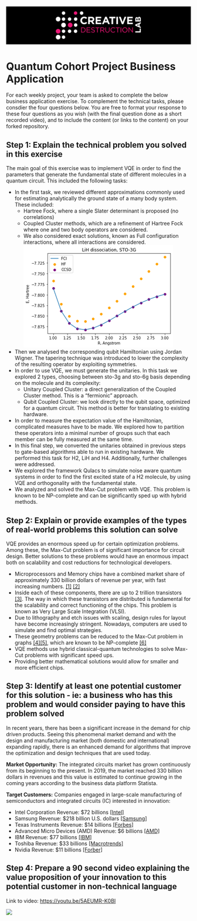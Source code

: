![CDL 2020 Cohort Project](../figures/CDL_logo.jpg)
# Quantum Cohort Project Business Application

For each weekly project, your team is asked to complete the below business application exercise.
To complement the technical tasks, please consdier the four questions below.
You are free to format your response to these four questions as you wish (with the final question done as a short recorded video), and to include
the content (or links to the content) on your forked repository.

## Step 1: Explain the technical problem you solved in this exercise

The main goal of this exercise was to implement VQE in order to find the parameters that generate the fundamental state of different molecules in a quantum circuit. This included the following tasks:

- In the first task, we reviewed different approximations commonly used for estimating analytically the ground state of a many body system. These included:
    - Hartree Fock, where a single Slater determinant is proposed (no correlations)
    - Coupled Cluster methods, which are a refinement of Hartree Fock where one and two body operators are considered.
    - We also considered exact solutions, known as Full configuration interactions, where all interactions are considered.
    ![LiH](../Project_2_VQE_Molecules/LiH.jpg)
- Then we analysed the corresponding qubit Hamiltonian using Jordan Wigner. The tapering technique was introduced to lower the complexity of the resulting operator by exploiting symmetries.
- In order to use VQE, we must generate the unitaries. In this task we explored 2 types, choosing between sto-3g and sto-6g basis depending on the molecule and its complexity:
    - Unitary Coupled Cluster: a direct generalization of the Coupled Cluster method. This is a “fermionic” approach.
    - Qubit Coupled Cluster: we look directly to the qubit space, optimized for a quantum circuit. This method is better for translating to existing hardware.
- In order to measure the expectation value of the Hamiltonian, complicated measures have to be made. We explored how to partition these operators into a minimal number of groups such that each member can be fully measured at the same time.
- In this final step, we converted the unitaries obtained in previous steps to gate-based algorithms able to run in existing hardware. 
We performed this task for H2, LiH and H4. Additionally, further challenges were addressed.
- We explored the framework Qulacs to simulate noise aware quantum systems in order to find the first excited state of a H2 molecule, by using VQE and orthogonality with the fundamental state.
- We analyzed and solved the Max-Cut problem with VQE. This problem is known to be NP-complete and can be significantly sped up with hybrid methods.

## Step 2: Explain or provide examples of the types of real-world problems this solution can solve
VQE provides an enormous speed up for certain optimization problems. Among these, the Max-Cut problem is of significant importance for circuit design. Better solutions to these problems would have an enormous impact both on scalability and cost reductions for technological developers.

- Microprocessors and Memory chips have a combined market share of approximately 330 billion dollars of revenue per year, with fast increasing numbers. [[1]](https://www.grandviewresearch.com/industry-analysis/microprocessor-market) [[2]](https://www.globenewswire.com/news-release/2020/02/07/1981735/0/en/Global-Memory-Chips-Market-Worth-241-Billion-by-2023-Rising-at-a-CAGR-of-22.html)
- Inside each of these components, there are up to 2 trillion transistors [[3]](https://ourworldindata.org/uploads/2019/05/Transistor-Count-over-time-to-2018.png). The way in which these transistors are distributed is fundamental for the scalability and correct functioning of the chips. This problem is known as Very Large Scale Integration (VLSI).  
- Due to lithography and etch issues with scaling, design rules for layout have become increasingly stringent. Nowadays, computers are used to simulate and find optimal strategies. 
- These geometry problems can be reduced to the Max-Cut problem in graphs [[4]](https://www.jstor.org/stable/170992?seq=1)[[5]](https://www.semanticscholar.org/paper/Network-Design-Using-Cut-Inequalities-Barahona/b683bc4caf9225056c78af45f9748de2648555e6), which are known to be NP-complete [[6]](https://dl.acm.org/doi/10.1145/800157.805047)
- VQE methods use hybrid classical-quantum technologies to solve Max-Cut problems with significant speed ups. 
- Providing better mathematical solutions would allow for smaller and more efficient chips.

## Step 3: Identify at least one potential customer for this solution - ie: a business who has this problem and would consider paying to have this problem solved

In recent years, there has been a significant increase in the demand for chip driven products. Seeing this phenomenal market demand and with the design and manufacturing market (both domestic and international) expanding rapidly, there is an enhanced demand for algorithms that improve the optimization and design techniques that are used today.

**Market Opportunity:** The integrated circuits market has grown continuously from its beginning to the present. In 2019, the market reached 330 billion dollars in revenues and this value is estimated to continue growing in the coming years according to the business data platform Statista.

**Target Customers:** Companies engaged in large-scale manufacturing of semiconductors and integrated circuits (IC) interested in innovation:

- Intel Corporation
Revenue: $72 billions [[Intel]](https://www.intc.com/investor-relations/investor-education-and-news/investor-news/press-release-details/2020/Intel-Reports-Fourth-Quarter-2019-Financial-Results/#:~:text=In%202019%2C%20Intel%20generated%20a,revenue%20of%20approximately%20%2419.0%20billion.)
- Samsung
Revenue: $218 billion U.S. dollars [[Samsung]](https://news.samsung.com/global/samsung-electronics-announces-fourth-quarter-and-fy-2019-results)
- Texas Instruments
    Revenue: $14 billions [[Forbes]](https://www.forbes.com/sites/greatspeculations/2020/01/28/after-dropping-in-2019-can-texas-instruments-revenue-cross-15-billion-by-2021/#65a5b52b642c)
- Advanced Micro Devices (AMD)
Revenue: $6 billions [[AMD]](https://ir.amd.com/news-releases/news-release-details/amd-reports-fourth-quarter-and-annual-2019-financial-results)
- IBM
Revenue: $77 billions [[IBM]](https://newsroom.ibm.com/2020-01-21-IBM-Reports-2019-Fourth-Quarter-and-Full-Year-Results#:~:text=Full%2DYear%202019%20Results&text=Consolidated%20net%20income%20was%20%249.4,for%20the%20full%2Dyear%202018.)
- Toshiba
Revenue: $33 billions [[Macrotrends]](https://www.macrotrends.net/stocks/charts/TOSYY/toshiba/revenue)
- Nvidia
Revenue: $11 billions [[Forber]](https://www.forbes.com/sites/greatspeculations/2020/01/07/after-growing-almost-70-over-the-last-2-years-why-is-nvidias-revenue-expected-to-grow-only-4-by-2021/#6d5bbb1b79b8)

## Step 4: Prepare a 90 second video explaining the value proposition of your innovation to this potential customer in non-technical language

Link to video: https://youtu.be/5AEUMR-K0BI 

[![](http://img.youtube.com/vi/5AEUMR-K0BI/0.jpg)](http://www.youtube.com/watch?v=5AEUMR-K0BI "")



